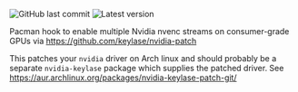 ![GitHub last commit](https://img.shields.io/github/last-commit/keylase/nvidia-patch.svg) ![Latest version](https://img.shields.io/badge/latest%20linux%20driver%20version-465.27-brightgreen.svg)

Pacman hook to enable multiple Nvidia nvenc streams on consumer-grade GPUs via https://github.com/keylase/nvidia-patch

This patches your `nvidia` driver on Arch linux and should probably be a separate `nvidia-keylase` package which supplies the patched driver. See https://aur.archlinux.org/packages/nvidia-keylase-patch-git/
